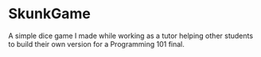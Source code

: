# SkunkGame
A simple dice game I made while working as a tutor helping other students to build their own version for a Programming 101 final.
